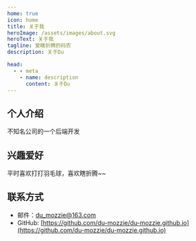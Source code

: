 ```yaml
---
home: true
icon: home
title: 关于我
heroImage: /assets/images/about.svg
heroText: 关于我
tagline: 爱瞎折腾的码农
description: 关于Du

head:
  - - meta
    - name: description
      content: 关于Du
---
```


## 个人介绍
不知名公司的一个后端开发


## 兴趣爱好

<!-- prettier-ignore -->
平时喜欢打打羽毛球，喜欢瞎折腾~~

## 联系方式

- 邮件：[du_mozzie@163.com](mailto:du_mozzie@163.com)
- GitHub: [https://github.com/du-mozzie/du-mozzie.github.io](https://github.com/du-mozzie/du-mozzie.github.io)